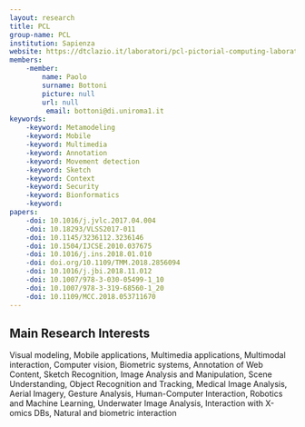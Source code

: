 ```yaml
---
layout: research
title: PCL
group-name: PCL
institution: Sapienza
website: https://dtclazio.it/laboratori/pcl-pictorial-computing-laboratory
members: 
    -member: 
        name: Paolo
        surname: Bottoni
        picture: null
        url: null
		 email: bottoni@di.uniroma1.it
keywords: 
    -keyword: Metamodeling
    -keyword: Mobile
    -keyword: Multimedia
    -keyword: Annotation
    -keyword: Movement detection
    -keyword: Sketch
    -keyword: Context
    -keyword: Security
    -keyword: Bionformatics
    -keyword: 
papers: 
    -doi: 10.1016/j.jvlc.2017.04.004
    -doi: 10.18293/VLSS2017-011
    -doi: 10.1145/3236112.3236146
    -doi: 10.1504/IJCSE.2010.037675
    -doi: 10.1016/j.ins.2018.01.010
    -doi: doi.org/10.1109/TMM.2018.2856094
    -doi: 10.1016/j.jbi.2018.11.012
    -doi: 10.1007/978-3-030-05499-1_10
    -doi: 10.1007/978-3-319-68560-1_20
    -doi: 10.1109/MCC.2018.053711670
---
```



## Main Research Interests
Visual modeling, Mobile applications, Multimedia applications, Multimodal  interaction, Computer vision, Biometric systems, Annotation of Web Content, Sketch Recognition, Image Analysis and Manipulation, Scene Understanding, Object Recognition and Tracking, Medical Image Analysis, Aerial Imagery, Gesture Analysis, Human-Computer Interaction, Robotics and Machine Learning, Underwater Image Analysis, Interaction with X-omics DBs,  Natural and biometric interaction